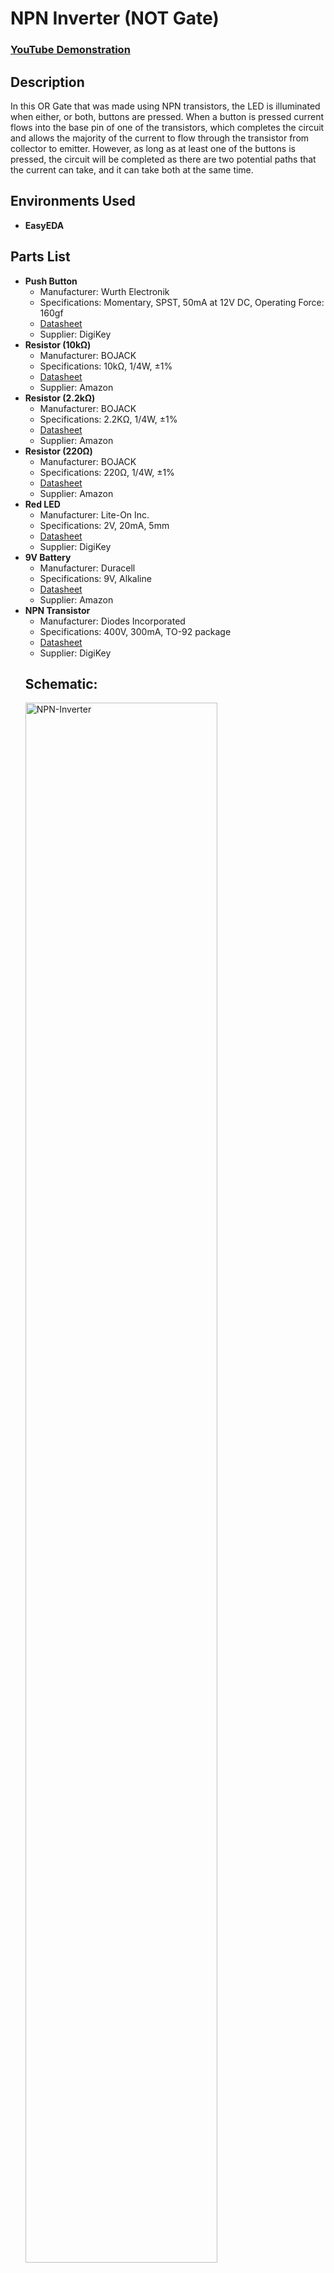 <h1>NPN Inverter (NOT Gate)</h1>

 ### [YouTube Demonstration](https://youtube.com/shorts/hMzYXwcFT7o?feature=share)

<h2>Description</h2>
In this OR Gate that was made using NPN transistors, the LED is illuminated when either, or both, buttons are pressed. When a button is pressed current flows into the base pin of one of the transistors, which completes the circuit and allows the majority of the current to flow through the transistor from collector to emitter. However, as long as at least one of the buttons is pressed, the circuit will be completed as there are two potential paths that the current can take, and it can take both at the same time.
<br />


<h2>Environments Used </h2>

- <b>EasyEDA</b>

<h2>Parts List</h2>

<ul>
  <li><strong>Push Button</strong>
    <ul>
      <li>Manufacturer: Wurth Electronik</li>
      <li>Specifications: Momentary, SPST, 50mA at 12V DC, Operating Force: 160gf</li>
      <li><a href="https://www.digikey.com/en/products/detail/w%C3%BCrth-elektronik/430182043816/5209017" target="_blank">Datasheet</a></li>
      <li>Supplier: DigiKey</li>
    </ul>
  </li>
  <li><strong>Resistor (10kΩ)</strong>
    <ul>
      <li>Manufacturer: BOJACK</li>
      <li>Specifications: 10kΩ, 1/4W, ±1%</li>
      <li><a href="https://www.amazon.com/BOJACK-Values-Resistor-Resistors-Assortment/dp/B08FD1XVL6/ref" target="_blank">Datasheet</a></li>
      <li>Supplier: Amazon</li>
    </ul>
  </li>
  <li><strong>Resistor (2.2kΩ)</strong>
    <ul>
      <li>Manufacturer: BOJACK</li>
      <li>Specifications: 2.2KΩ, 1/4W, ±1%</li>
      <li><a href="https://www.amazon.com/BOJACK-Values-Resistor-Resistors-Assortment/dp/B08FD1XVL6/ref" target="_blank">Datasheet</a></li>
      <li>Supplier: Amazon</li>
    </ul>
  </li>
  <li><strong>Resistor (220Ω)</strong>
    <ul>
      <li>Manufacturer: BOJACK</li>
      <li>Specifications: 220Ω, 1/4W, ±1%</li>
      <li><a href="https://www.amazon.com/BOJACK-Values-Resistor-Resistors-Assortment/dp/B08FD1XVL6/ref" target="_blank">Datasheet</a></li>
      <li>Supplier: Amazon</li>
    </ul>
  </li>
  <li><strong>Red LED</strong>
    <ul>
      <li>Manufacturer: Lite-On Inc.</li>
      <li>Specifications: 2V, 20mA, 5mm</li>
      <li><a href="https://www.digikey.com/en/products/detail/liteon/LTST-C281KRKT/3198723" target="_blank">Datasheet</a></li>
      <li>Supplier: DigiKey</li>
    </ul>
  </li>
  <li><strong>9V Battery</strong>
    <ul>
      <li>Manufacturer: Duracell</li>
      <li>Specifications: 9V, Alkaline</li>
      <li><a href="https://www.amazon.com/Duracell-Coppertop-Long-lasting-All-Purpose-Household/dp/B00000JHQG/ref" target="_blank">Datasheet</a></li>
      <li>Supplier: Amazon</li>
    </ul>
  </li>
  <li><strong>NPN Transistor</strong>
    <ul>
      <li>Manufacturer: Diodes Incorporated</li>
      <li>Specifications: 400V, 300mA, TO-92 package</li>
      <li><a href="https://www.mouser.com/ProductDetail/Diodes-Incorporated/ZTX458?qs=Ly%2FNF0nuwQ%252BDH7glPAJ3oQ%3D%3D&utm_source=octopart&utm_medium=aggregator&utm_campaign=522-ZTX458&utm_content=Diodes%20Incorporated" target="_blank">Datasheet</a></li>
      <li>Supplier: DigiKey</li>
    </ul>
  </li>

<h2>Schematic:</h2>

<img src="https://github.com/user-attachments/assets/d7ce8411-0446-4a3c-88c4-81addc21abd7" height="80%" width="80%" alt="NPN-Inverter"/>
<br />
<br />
